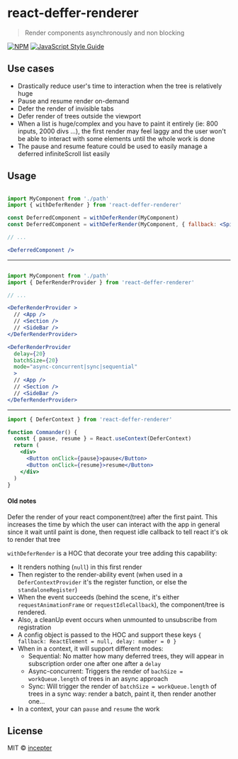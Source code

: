 # react-deffer-renderer

> Render components asynchronously and non blocking

[![NPM](https://img.shields.io/npm/v/react-deffer-renderer.svg)](https://www.npmjs.com/package/react-deffer-renderer) [![JavaScript Style Guide](https://img.shields.io/badge/code_style-standard-brightgreen.svg)](https://standardjs.com)

## Use cases

- Drastically reduce user's time to interaction when the tree is relatively huge
- Pause and resume render on-demand
- Defer the render of invisible tabs
- Defer render of trees outside the viewport
- When a list is huge/complex and you have to paint it entirely (ie: 800 inputs, 2000 divs ...), the first render may feel laggy and the user won't be able to interact with some elements until the whole work is done 
- The pause and resume feature could be used to easily manage a deferred infiniteScroll list easily 

## Usage

```jsx

import MyComponent from './path'
import { withDeferRender } from 'react-deffer-renderer'

const DeferredComponent = withDeferRender(MyComponent)
const DeferredComponent = withDeferRender(MyComponent, { fallback: <Spinner />, delay: 200 })

// ...

<DeferredComponent />
```
---
```jsx

import MyComponent from './path'
import { DeferRenderProvider } from 'react-deffer-renderer'

// ...

<DeferRenderProvider >
  // <App />
  // <Section /> 
  // <SideBar />
</DeferRenderProvider>

<DeferRenderProvider
  delay={20}
  batchSize={20}
  mode="async-concurrent|sync|sequential"
  >
  // <App />
  // <Section /> 
  // <SideBar />
</DeferRenderProvider>
```
---
```jsx
import { DeferContext } from 'react-deffer-renderer'

function Commander() {
  const { pause, resume } = React.useContext(DeferContext)
  return (
    <div>
      <Button onClick={pause}>pause</Button>
      <Button onClick={resume}>resume</Button>
    </div>
  )
}
```


#### Old notes

Defer the render of your react component(tree) after the first paint.
This increases the time by which the user can interact with the app in general since it wait until paint is done, then request idle callback to tell react it's ok to render that tree

`withDeferRender` is a HOC that decorate your tree adding this capability:
- It renders nothing (`null`) in this first render
- Then register to the render-ability event (when used in a `DeferContextProvider` it's the register function, or else the `standaloneRegister`)
- When the event succeeds (behind the scene, it's either `requestAnimationFrame` or `requestIdleCallback`), the component/tree is rendered.
- Also, a cleanUp event occurs when unmounted to unsubscribe from registration
- A config object is passed to the HOC and support these keys `{ fallback: ReactElement = null, delay: number = 0 }`
- When in a context, it will support different modes:
    - Sequential: No matter how many deferred trees, they will appear in subscription order one after one after a `delay`
    - Async-concurrent: Triggers the render of `bachSize = workQueue.length` of trees in an async approach
    - Sync: Will trigger the render of `batchSize = workQueue.length` of trees in a sync way: render a batch, paint it, then render another one...
- In a context, your can `pause` and `resume` the work

## License

MIT © [incepter](https://github.com/incepter)
